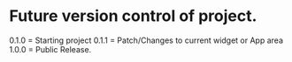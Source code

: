 
# Future version control of project.
0.1.0 = Starting project
0.1.1 = Patch/Changes to current widget or App area
1.0.0 = Public Release.
